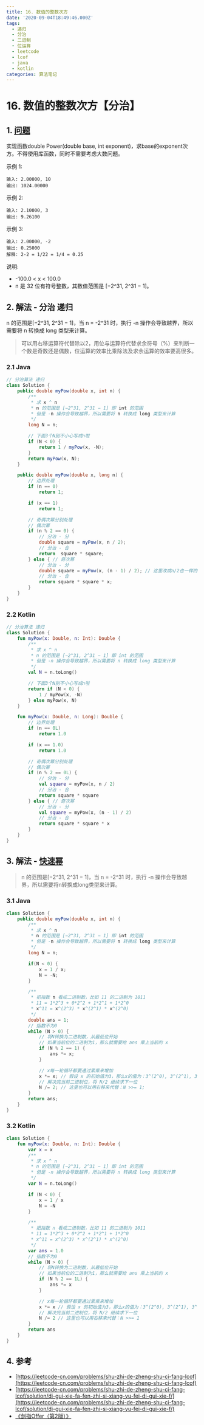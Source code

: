 ```yaml
---
title: 16. 数值的整数次方
date: '2020-09-04T18:49:46.000Z'
tags:
  - 递归
  - 分治
  - 二进制
  - 位运算
  - leetcode
  - lcof
  - java
  - kotlin
categories: 算法笔记
---
```


# 16. 数值的整数次方【分治】

## 1. [问题](https://leetcode-cn.com/problems/shu-zhi-de-zheng-shu-ci-fang-lcof)

实现函数double Power\(double base, int exponent\)，求base的exponent次方。不得使用库函数，同时不需要考虑大数问题。

示例 1:

```text
输入: 2.00000, 10
输出: 1024.00000
```

示例 2:

```text
输入: 2.10000, 3
输出: 9.26100
```

示例 3:

```text
输入: 2.00000, -2
输出: 0.25000
解释: 2-2 = 1/22 = 1/4 = 0.25
```

说明:

* -100.0 &lt; x &lt; 100.0
* n 是 32 位有符号整数，其数值范围是 \[−2^31, 2^31 − 1\]。

## 2. 解法 - 分治 递归

n 的范围是\[−2^31, 2^31 − 1\]，当 n = -2^31 时，执行 -n 操作会导致越界，所以需要将 n 转换成 long 类型来计算。

> 可以用右移运算符代替除以2，用位与运算符代替求余符号（%）来判断一个数是奇数还是偶数，位运算的效率比乘除法及求余运算的效率要高很多。

### 2.1 Java

```java
// 分治算法 递归
class Solution {
    public double myPow(double x, int n) {
        /**
         * 求 x ^ n
         * n 的范围是 [−2^31, 2^31 − 1] 即 int 的范围
         * 但是 -n 操作会导致越界，所以需要将 n 转换成 long 类型来计算
         */
        long N = n;

        // 下面3个N别不小心写成n啦
        if (N < 0) {
            return 1 / myPow(x, -N);
        }
        return myPow(x, N);
    }

    public double myPow(double x, long n) {
        // 边界处理
        if (n == 0)
            return 1;

        if (x == 1)
            return 1;

        // 奇偶次幂分别处理
        // 偶次幂
        if (n % 2 == 0) {
            // 分治 - 分
            double square = myPow(x, n / 2);
            // 分治 - 合
            return  square * square;
        } else { // 奇次幂
            // 分治 - 分
            double square = myPow(x, (n - 1) / 2); // 这里改成n/2也一样的!
            // 分治 - 合
            return square * square * x;
        }
    }
}
```

### 2.2 Kotlin

```kotlin
// 分治算法 递归
class Solution {
    fun myPow(x: Double, n: Int): Double {
        /**
         * 求 x ^ n
         * n 的范围是 [−2^31, 2^31 − 1] 即 int 的范围
         * 但是 -n 操作会导致越界，所以需要将 n 转换成 long 类型来计算
         */
        val N = n.toLong()

        // 下面3个N别不小心写成n啦
        return if (N < 0) {
            1 / myPow(x, -N)
        } else myPow(x, N)
    }

    fun myPow(x: Double, n: Long): Double {
        // 边界处理
        if (n == 0L)
            return 1.0

        if (x == 1.0)
            return 1.0

        // 奇偶次幂分别处理
        // 偶次幂
        if (n % 2 == 0L) {
            // 分治 - 分
            val square = myPow(x, n / 2)
            // 分治 - 合
            return square * square
        } else { // 奇次幂
            // 分治 - 分
            val square = myPow(x, (n - 1) / 2)
            // 分治 - 合
            return square * square * x
        }
    }
}
```

## 3. 解法 - [快速幂](https://baike.baidu.com/item/%E5%BF%AB%E9%80%9F%E5%B9%82/5500243?fr=aladdin)

> n 的范围是\[−2^31, 2^31 − 1\]，当 n = -2^31 时，执行 -n 操作会导致越界，所以需要将n转换成long类型来计算。

### 3.1 Java

```java
class Solution {
    public double myPow(double x, int n) {
        /**
         * 求 x ^ n
         * n 的范围是 [−2^31, 2^31 − 1] 即 int 的范围
         * 但是 -n 操作会导致越界，所以需要将 n 转换成 long 类型来计算
         */
        long N = n;

        if(N < 0) {
            x = 1 / x;
            N = -N;
        }

        /**
         * 把指数 n 看成二进制数，比如 11 的二进制为 1011
         * 11 = 1*2^3 + 0*2^2 + 1*2^1 + 1*2^0
         * x^11 = x^(2^3) * x^(2^1) * x^(2^0)
         */
        double ans = 1;
        // 指数不为0
        while (N > 0) {
            // 将N转换为二进制数，从最低位开始
            // 如果当前位的二进制为1，那么就需要给 ans 乘上当前的 x
            if (N % 2 == 1) {
                ans *= x;
            }

            // x每一轮循环都要通过累乘来增加
            x *= x; // 假设 x 的初始值为3，那么x的值为：3^(2^0), 3^(2^1), 3^(2^2) ...
            // 解决完当前二进制位，将 N/2 继续求下一位
            N /= 2; // 这里也可以用右移来代替：N >>= 1;
        }
        return ans;
    }
}
```

### 3.2 Kotlin

```kotlin
class Solution {
    fun myPow(x: Double, n: Int): Double {
        var x = x
        /**
         * 求 x ^ n
         * n 的范围是 [−2^31, 2^31 − 1] 即 int 的范围
         * 但是 -n 操作会导致越界，所以需要将 n 转换成 long 类型来计算
         */
        var N = n.toLong()

        if (N < 0) {
            x = 1 / x
            N = -N
        }

        /**
         * 把指数 n 看成二进制数，比如 11 的二进制为 1011
         * 11 = 1*2^3 + 0*2^2 + 1*2^1 + 1*2^0
         * x^11 = x^(2^3) * x^(2^1) * x^(2^0)
         */
        var ans = 1.0
        // 指数不为0
        while (N > 0) {
            // 将N转换为二进制数，从最低位开始
            // 如果当前位的二进制为1，那么就需要给 ans 乘上当前的 x
            if (N % 2 == 1L) {
                ans *= x
            }

            // x每一轮循环都要通过累乘来增加
            x *= x // 假设 x 的初始值为3，那么x的值为：3^(2^0), 3^(2^1), 3^(2^2) ...
            // 解决完当前二进制位，将 N/2 继续求下一位
            N /= 2 // 这里也可以用右移来代替：N >>= 1
        }
        return ans
    }
}
```

## 4. 参考

* [https://leetcode-cn.com/problems/shu-zhi-de-zheng-shu-ci-fang-lcof](https://leetcode-cn.com/problems/shu-zhi-de-zheng-shu-ci-fang-lcof)
* [https://leetcode-cn.com/problems/shu-zhi-de-zheng-shu-ci-fang-lcof/solution/di-gui-xie-fa-fen-zhi-si-xiang-yu-fei-di-gui-xie-f/](https://leetcode-cn.com/problems/shu-zhi-de-zheng-shu-ci-fang-lcof/solution/di-gui-xie-fa-fen-zhi-si-xiang-yu-fei-di-gui-xie-f/)
* [《剑指Offer（第2版）》](https://book.douban.com/subject/27008702/)

